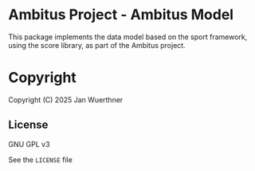 # Ambitus Project - Ambitus Model
This package implements the data model based on the sport framework, using the score library, as part of the Ambitus project.

# Copyright
Copyright (C) 2025 Jan Wuerthner

## License

GNU GPL v3

See the `LICENSE` file

